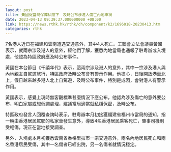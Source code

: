 ```yaml
---
layout: post
title: 黃國促當局保障私隱下　及時公布涉港人傷亡內地車禍
date: 2023-04-13 09:39:37.000000000 +08:00
link: https://news.rthk.hk/rthk/ch/component/k2/1696018-20230413.htm
categories: rthk
---
```


7名港人近日在福建和雲南遭遇交通意外，其中4人死亡。工聯會立法會議員黃國表示，就兩宗涉及港人的意外，經他們了解，獲悉內地當局也通報了駐粵辦或入境處，他認為特區政府應及時公布事件。

黃國在本台節目《千禧年代》表示，這兩宗涉及港人的意外，其中一宗涉及港人與內地親友自駕遊旅行，特區政府及時公布會有警示作用。他擔心，日後開放港車北上，假日越來越多港人北上自駕遊，及時公布事件，特別是成因，會對港人有警示作用。

黃國表示，感覺上現時無客觀標準甚麼情況下應公布，他認為涉及傷亡的意外要公布，明白家屬或想低調處理，建議當局適當就私穩保密，及時公布。

特區政府發言人回覆查詢時表示，駐粵辦本月初接獲福建省福州市當局的通知，指一輛由香港居民駕駛的私家車發生意外，導致4名香港居民乘客死亡，肇事司機則受輕傷，現正在當地接受調查。

另外，入境處本月初獲悉雲南省香格里拉市一宗交通意外，兩名內地居民死亡和兩名香港居民受傷，其中一名傷者已經出院，另一名傷者就情況穩定。

